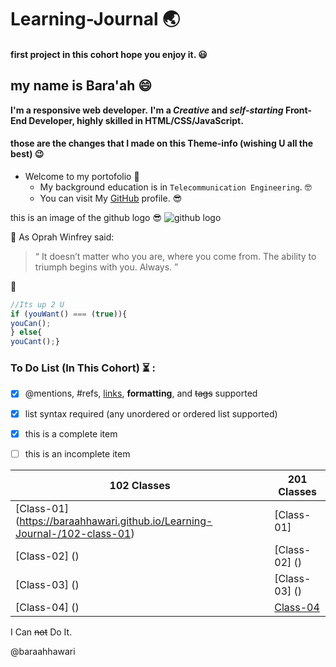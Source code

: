 # Learning-Journal :earth_asia:	


#### first project in this cohort hope you enjoy it. :smiley:
## my name is Bara'ah :smile:
**I'm a responsive web developer.** **I'm a _Creative_ and _self-starting_ Front-End Developer, highly skilled in HTML/CSS/JavaScript.**
#### those are the changes that I made on this Theme-info (wishing U all the best) :wink:

- Welcome to my portofolio  :rocket:	
    - My background education is in `Telecommunication Engineering`. :nerd_face:	
    - You can visit My [GitHub](https://github.com/baraahhawari) profile. :sunglasses:	


this is an image of the github logo :sunglasses:
![github logo](https://i.pinimg.com/originals/dc/1a/1a/dc1a1a4287f57e4a80ea5ecfd912ee96.png)

:thinking: As Oprah Winfrey said:
 >  “ It doesn’t matter who you are, where you come from. The ability to triumph begins with you.  Always. ” 

:green_heart:	 
```javascript
//Its up 2 U
if (youWant() === (true)){
youCan();
} else{
youCant();}
```
	 
 ### To Do List (In This Cohort) :hourglass_flowing_sand: :
	
- [x] @mentions, #refs, [links](), **formatting**, and <del>tags</del> supported
- [x] list syntax required (any unordered or ordered list supported)
- [x] this is a complete item
- [ ] this is an incomplete item


| 102 Classes                                                                       |   201 Classes |
| -------------                                                                     | ------------- |
| [Class-01] (https://baraahhawari.github.io/Learning-Journal-/102-class-01)        |  [Class-01]   |
| [Class-02] ()                                                                     | [Class-02] () |
| [Class-03] ()     | [Class-03] ()                                                 |
| [Class-04] ()     | [Class-04]()                                                  |



I Can ~~not~~ Do It.

@baraahhawari